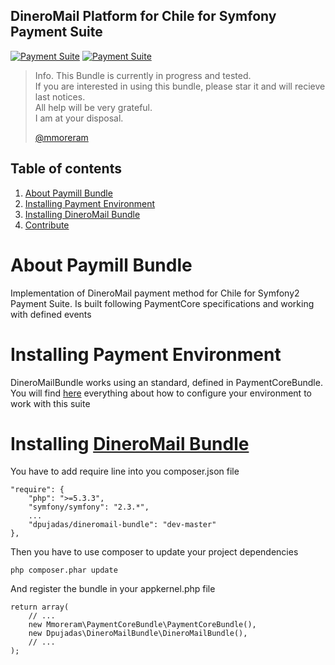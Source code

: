 DineroMail Platform for Chile for Symfony Payment Suite
-----

[![Payment Suite](http://mmoreram.github.io/PaymentCoreBundle/public/images/payment-suite.png)](https://github.com/mmoreram/PaymentCoreBundle)  [![Payment Suite](http://mmoreram.github.io/PaymentCoreBundle/public/images/still-maintained.png)]()  

> Info. This Bundle is currently in progress and tested.  
> If you are interested in using this bundle, please star it and will recieve last notices.  
> All help will be very grateful.  
> I am at your disposal.  
>   
> [@mmoreram](https://github.com/mmoreram)

Table of contents
-----

1.  [About Paymill Bundle](#about-dineromail-bundle)
2.  [Installing Payment Environment](#installing-payment-environment)
3.  [Installing DineroMail Bundle](#installing-dineromail-bundle)
8.  [Contribute](http://github.com/mmoreram/PaymentCoreBundle/blob/master/Resources/docs/contribute.md)

About Paymill Bundle
=====

Implementation of DineroMail payment method for Chile for Symfony2 Payment Suite. Is built following PaymentCore specifications and working with defined events

Installing Payment Environment
=====

DineroMailBundle works using an standard, defined in PaymentCoreBundle. You will find [here](http://github.com/mmoreram/PaymentCoreBundle) everything about how to configure your environment to work with this suite

Installing [DineroMail Bundle](https://github.com/dpujadas/DineroMailBundle)
=====

You have to add require line into you composer.json file

    "require": {
        "php": ">=5.3.3",
        "symfony/symfony": "2.3.*",
        ...
        "dpujadas/dineromail-bundle": "dev-master"
    },

Then you have to use composer to update your project dependencies

    php composer.phar update

And register the bundle in your appkernel.php file

    return array(
        // ...
        new Mmoreram\PaymentCoreBundle\PaymentCoreBundle(),
        new Dpujadas\DineroMailBundle\DineroMailBundle(),
        // ...
    );
